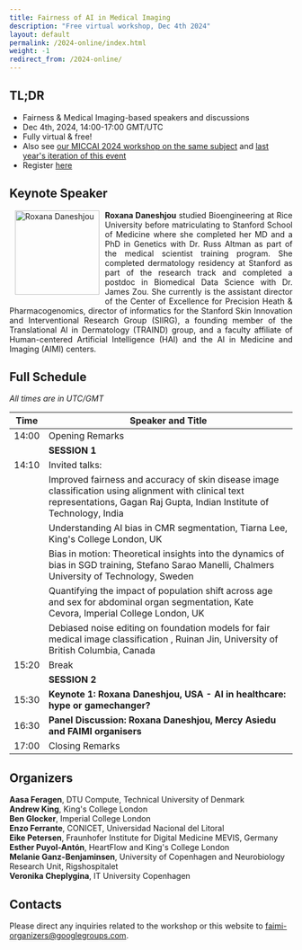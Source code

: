 ```yaml
---
title: Fairness of AI in Medical Imaging
description: "Free virtual workshop, Dec 4th 2024"
layout: default
permalink: /2024-online/index.html
weight: -1
redirect_from: /2024-online/
---
```


## TL;DR
 - Fairness & Medical Imaging-based speakers and discussions
 - Dec 4th, 2024, 14:00-17:00 GMT/UTC
 - Fully virtual & free! 
 - Also see [our MICCAI 2024 workshop on the same subject](/2024-miccai/) and [last year's iteration of this event](/2023-online/)
 - Register [here](https://forms.gle/mqvP7rdgitSRzGEp8)
<!---
 - [Join Webinar](https://ucph-ku.zoom.us/w/61345070262?tk=XkPgLakTrAxwT3AKcWj2pH6JKYzt1Zbe1uaGQ0geqRM.DQcAAAAOSHN8thZDWVR5TVZXeFJ0MmVfZGFpN00wZGVBAAAAAAAAAAAAAAAAAAAAAAAAAAAAAAAAAAAAAAA&pwd=EdaZ6xQ2v8zbPzfTx4UzSKBQory2Ja.1&uuid=WN_VPnYhJs8TCSIRq81yWM0-g)
--->


## Keynote Speaker
<div class="clearfix">
	<img class="img2" src="/assets/speakers/Roxana.jpg" alt="Roxana Daneshjou" width="150" style="float: left; padding:0px 10px 10px 10px">
	<p style="text-align: justify">
		<b>Roxana Daneshjou</b> studied Bioengineering at Rice University before matriculating to Stanford School of Medicine where she completed her MD and a PhD in Genetics with Dr. Russ Altman as part of the medical scientist training program. She completed dermatology residency at Stanford as part of the research track and completed a postdoc in Biomedical Data Science with Dr. James Zou. She currently is the assistant director of the Center of Excellence for Precision Heath & Pharmacogenomics, director of informatics for the Stanford Skin Innovation and Interventional Research Group (SIIRG), a founding member of the Translational AI in Dermatology (TRAIND) group, and a faculty affiliate of Human-centered Artificial Intelligence (HAI) and the AI in Medicine and Imaging (AIMI) centers.
	</p>
</div>

## Full Schedule
*All times are in UTC/GMT*

 | Time | Speaker and Title |
 |------|-------- |
 | 14:00 | Opening Remarks | 
 ||**SESSION 1** |
 | 14:10 | Invited talks: | 
 |       | Improved fairness and accuracy of skin disease image classification using alignment with clinical text representations, Gagan Raj Gupta, Indian Institute of Technology, India | 
 |       | Understanding AI bias in CMR segmentation, Tiarna Lee, King's College London, UK | 
 |       | Bias in motion: Theoretical insights into the dynamics of bias in SGD training, Stefano Sarao Manelli, Chalmers University of Technology, Sweden | 
 |       | Quantifying the impact of population shift across age and sex for abdominal organ segmentation, Kate Cevora, Imperial College London, UK | 
 |       | Debiased noise editing on foundation models for fair medical image classification , Ruinan Jin, University of British Columbia, Canada | 
 | 15:20 | Break |
 ||**SESSION 2** |
 | 15:30 | **Keynote 1: Roxana Daneshjou, USA -  AI in healthcare: hype or gamechanger?** |
 | 16:30 | **Panel Discussion: Roxana Daneshjou, Mercy Asiedu and FAIMI organisers** |
 | 17:00 | Closing Remarks |

 
## Organizers

**Aasa Feragen**, DTU Compute, Technical University of Denmark  
**Andrew King**, King's College London  
**Ben Glocker**, Imperial College London  
**Enzo Ferrante**, CONICET, Universidad Nacional del Litoral  
**Eike Petersen**, Fraunhofer Institute for Digital Medicine MEVIS, Germany  
**Esther Puyol-Antón**, HeartFlow and King's College London  
**Melanie Ganz-Benjaminsen**, University of Copenhagen and Neurobiology Research Unit, Rigshospitalet  
**Veronika Cheplygina**, IT University Copenhagen  

## Contacts

Please direct any inquiries related to the workshop or this website to <a href="mailto:faimi-organizers@googlegroups.com">faimi-organizers@googlegroups.com</a>.

